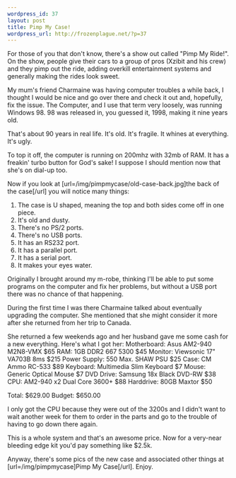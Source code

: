 ```yaml
--- 
wordpress_id: 37
layout: post
title: Pimp My Case!
wordpress_url: http://frozenplague.net/?p=37
---
```

For those of you that don't know, there's a show out called "Pimp My Ride!". On the show, people give their cars to a group of pros (Xzibit and his crew) and they pimp out the ride, adding overkill entertainment systems and generally making the rides look sweet.

My mum's friend Charmaine was having computer troubles a while back, I thought I would be nice and go over there and check it out and, hopefully, fix the issue. The Computer, and I use that term very loosely, was running Windows 98. 98 was released in, you guessed it, 1998, making it nine years old. 

That's about 90 years in real life. It's old. It's fragile. It whines at everything. It's ugly.

To top it off, the computer is running on 200mhz with 32mb of RAM. It has a freakin' turbo button for God's sake! I suppose I should mention now that she's on dial-up too.

Now if you look at [url=/img/pimpmycase/old-case-back.jpg]the back of the case[/url] you will notice many things:

1. The case is U shaped, meaning the top and both sides come off in one piece.
2. It's old and dusty.
3. There's no PS/2 ports.
4. There's no USB ports.
5. It has an RS232 port.
6. It has a parallel port.
7. It has a serial port.
8. It makes your eyes water.

Originally I brought around my m-robe, thinking I'll be able to put some programs on the computer and fix her problems, but without a USB port there was no chance of that happening.

During the first time I was there Charmaine talked about eventually upgrading the computer. She mentioned that she might consider it more after she returned from her trip to Canada. 

She returned a few weekends ago and her husband gave me some cash for a new everything. Here's what I got her:
Motherboard: Asus AM2-940 M2N8-VMX $65
RAM: 1GB DDR2 667 5300 $45
Monitor: Viewsonic 17" VA703B 8ms $215
Power Supply: 550 Max. SHAW PSU $25
Case: CM Ammo RC-533 $89
Keyboard: Multimedia Slim Keyboard $7
Mouse: Generic Optical Mouse $7
DVD Drive: Samsung 18x Black DVD-RW $38
CPU: AM2-940 x2 Dual Core 3600+ $88
Harddrive: 80GB Maxtor $50

Total: $629.00
Budget: $650.00

I only got the CPU because they were out of the 3200s and I didn't want to wait another week for them to order in the parts and go to the trouble of having to go down there again.

This is a whole system and that's an awesome price. Now for a very-near bleeding edge kit you'd pay something like $2.5k.

Anyway, there's some pics of the new case and associated other things at [url=/img/pimpmycase]Pimp My Case[/url]. Enjoy.

